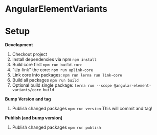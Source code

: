 # AngularElementVariants

# Setup

**Development**

1. Checkout project
2. Install dependencies via npm `npm install`
3. Build core first `npm run build-core`
4. "Up-link" the core: `npm run uplink-core`
5. Link core into packages: `npm run lerna run link-core`
6. Build all packages `npm run build`
7. Optional build single package: `lerna run --scope @angular-element-variants/core build`

**Bump Version and tag**

1. Publish changed packages `npm run version`
   This will commit and tag!

**Publish (and bump version)**

1. Publish changed packages `npm run publish`
